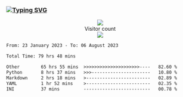 ### <a href="https://git.io/typing-svg"><img src="https://readme-typing-svg.herokuapp.com?font=Fira+Code&pause=1000&width=435&lines=+Hi+%F0%9F%91%8B+There+is+Chenghow" alt="Typing SVG" /></a>
<p align="center"> 
  <img src="https://github-readme-stats.vercel.app/api?username=chenghow&show_icons=true"><br>
  Visitor count<br>
  <img src="https://profile-counter.glitch.me/chenghow/count.svg">
</p>

<!--START_SECTION:waka-->

```txt
From: 23 January 2023 - To: 06 August 2023

Total Time: 79 hrs 48 mins

Other        65 hrs 55 mins  >>>>>>>>>>>>>>>>>>>>>----   82.60 %
Python       8 hrs 37 mins   >>>----------------------   10.80 %
Markdown     2 hrs 18 mins   >------------------------   02.89 %
YAML         1 hr 52 mins    >------------------------   02.35 %
INI          37 mins         -------------------------   00.78 %
```

<!--END_SECTION:waka-->
